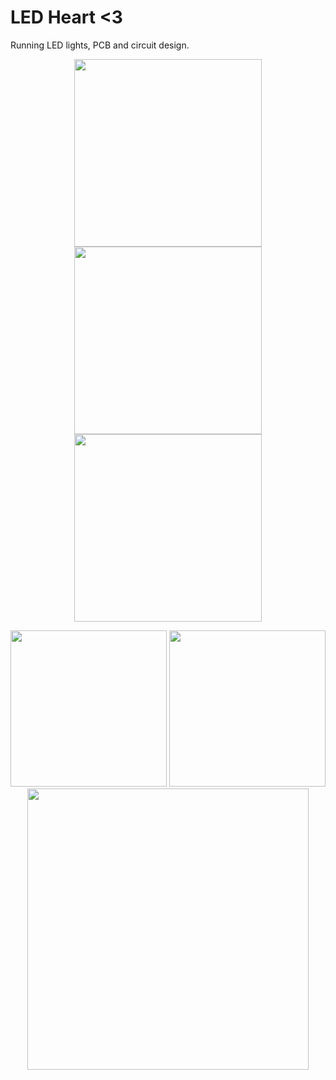 # LED Heart <3
Running LED lights, PCB and circuit design.
<p align="center">
<img src="https://github.com/alisya-k/LED-Chaser/assets/56568411/508b29b5-c107-4bb9-8aa9-e6e988cbc42f" width="300px" />
<img src="https://github.com/alisya-k/LED-Chaser/assets/56568411/88514868-a664-4aa2-a339-87e52541944e" width="300px" />
<img src="https://github.com/alisya-k/LED-Chaser/assets/56568411/352a31a3-8777-42f8-bc29-7e89445b08a1" width="300px" />
</p>

<p align="center">
<img src="https://github.com/alisya-k/LED-Chaser/assets/56568411/0d2d1b0d-1473-49f8-9185-7825d1d7c192" width="250px" />
<img src="https://github.com/alisya-k/LED-Chaser/assets/56568411/c8c3cfeb-7f26-44fb-8c19-30dfad0f5acf" width="250px" />
<img src="https://github.com/alisya-k/LED-Chaser/assets/56568411/d1e41a53-673b-4b72-a557-35f54f495269" width="450px" />
</p>


